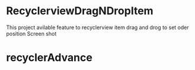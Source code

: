 # RecyclerviewDragNDropItem
This project avilable feature to recyclerview item drag and drog to set oder position
Screen shot

<!-- <img src="https://github.com/sunil676/RecyclerviewDragNDropItem/blob/master/device-2016-02-27-130338.png" width="492" height="871"/> -->
# recyclerAdvance
